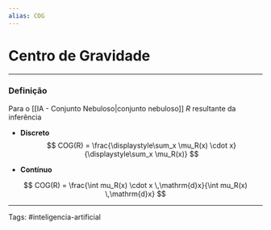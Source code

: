 ```yaml
---
alias: COG
---
```


# Centro de Gravidade

---

### Definição

Para o [[IA - Conjunto Nebuloso|conjunto nebuloso]] $R$ resultante da inferência

- **Discreto**
$$
COG(R) = \frac{\displaystyle\sum_x \mu_R(x) \cdot x}{\displaystyle\sum_x \mu_R(x)}
$$

- **Contínuo**

$$
COG(R) = \frac{\int mu_R(x) \cdot x \,\mathrm{d}x}{\int mu_R(x) \,\mathrm{d}x}
$$

---

Tags: #inteligencia-artificial

